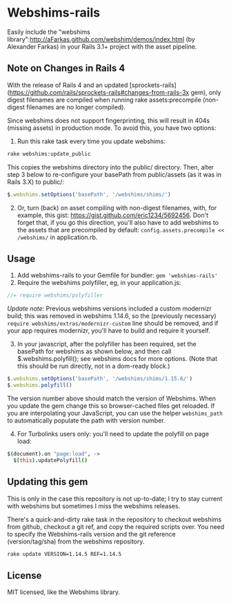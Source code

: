 # Webshims-rails

Easily include the "webshims library":http://aFarkas.github.com/webshim/demos/index.html (by Alexander Farkas) in your Rails 3.1+ project with the asset pipeline.

## Note on Changes in Rails 4

With the release of Rails 4 and an updated [sprockets-rails](https://github.com/rails/sprockets-rails#changes-from-rails-3x gem), only digest filenames are compiled when running rake assets:precompile (non-digest filenames are no longer compiled).

Since webshims does not support fingerprinting, this will result in 404s (missing assets) in production mode. To avoid this, you have two options:

1. Run this rake task every time you update webshims:

  ```bash
  rake webshims:update_public
  ```

  This copies the webshims directory into the public/ directory. Then, alter step 3 below to re-configure your basePath from public/assets (as it was in Rails 3.X) to public/:

  ```javascript
  $.webshims.setOptions('basePath', '/webshims/shims/')
  ```
2. Or, turn (back) on asset compiling with non-digest filenames, with, for example, this gist: https://gist.github.com/eric1234/5692456. Don't forget that, if you go this direction, you'll also have to add webshims to the assets that are precompiled by default: `config.assets.precompile << /webshims/` in application.rb.


## Usage

1. Add webshims-rails to your Gemfile for bundler: `gem 'webshims-rails'`
2. Require the webshims polyfiller, eg, in your application.js:

  ```javascript
  //= require webshims/polyfiller
  ```

  *Update note:* Previous webshims versions included a custom modernizr build; this was removed in webshims 1.14.6, so the (previously necessary) `require webshims/extras/modernizr-custom` line should be removed, and if your app requires modernizr, you'll have to build and require it yourself.

3. In your javascript, after the polyfiller has been required, set the basePath for webshims as shown below, and then call $.webshims.polyfill(); see webshims docs for more options.
   (Note that this should be run directly, not in a dom-ready block.)

  ```javascript
  $.webshims.setOptions('basePath', '/webshims/shims/1.15.6/')
  $.webshims.polyfill()
  ```

   The version number above should match the version of Webshims. When you update the gem change this so browser-cached files get reloaded. If you are interpolating your JavaScript, you can use the helper `webshims_path` to automatically populate the path with version number.

4. For Turbolinks users only: you'll need to update the polyfill on page load:

  ```coffeescript
  $(document).on "page:load", ->
    $(this).updatePolyfill()
  ```

## Updating this gem

This is only in the case this repository is not up-to-date; I try to stay current with webshims but sometimes I miss the webshims releases.

There's a quick-and-dirty rake task in the repository to checkout webshims from github, checkout a git ref, and copy the required scripts over. You need to specify the Webshims-rails version and the git reference (version/tag/sha) from the webshims repository.

```bash
rake update VERSION=1.14.5 REF=1.14.5
```

## License

MIT licensed, like the Webshims library.
